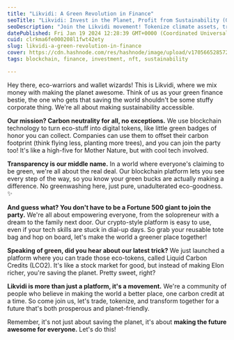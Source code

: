 ```yaml
---
title: "Likvidi: A Green Revolution in Finance"
seoTitle: "Likvidi: Invest in the Planet, Profit from Sustainability (Green Finan"
seoDescription: "Join the Likvidi movement! Tokenize climate assets, trade carbon credits, and make a real impact on the planet. Sustainable investing made easy for everyone"
datePublished: Fri Jan 19 2024 12:28:39 GMT+0000 (Coordinated Universal Time)
cuid: clrkma6fe000208l1fwt42ety
slug: likvidi-a-green-revolution-in-finance
cover: https://cdn.hashnode.com/res/hashnode/image/upload/v1705665285721/1976c862-da29-447d-a718-241c5a901c86.png
tags: blockchain, finance, investment, nft, sustainability

---
```


Hey there, eco-warriors and wallet wizards! This is Likvidi, where we mix money with making the planet awesome. Think of us as your green finance bestie, the one who gets that saving the world shouldn't be some stuffy corporate thing. We're all about making sustainability accessible.

**Our mission? Carbon neutrality for all, no exceptions.** We use blockchain technology to turn eco-stuff into digital tokens, like little green badges of honor you can collect. Companies can use them to offset their carbon footprint (think flying less, planting more trees), and you can join the party too! It's like a high-five for Mother Nature, but with cool tech involved.

**Transparency is our middle name.** In a world where everyone's claiming to be green, we're all about the real deal. Our blockchain platform lets you see every step of the way, so you know your green bucks are actually making a difference. No greenwashing here, just pure, unadulterated eco-goodness. ✨

**And guess what? You don't have to be a Fortune 500 giant to join the party.** We're all about empowering everyone, from the solopreneur with a dream to the family next door. Our crypto-style platform is easy to use, even if your tech skills are stuck in dial-up days. So grab your reusable tote bag and hop on board, let's make the world a greener place together!

**Speaking of green, did you hear about our latest trick?** We just launched a platform where you can trade those eco-tokens, called Liquid Carbon Credits (LCO2). It's like a stock market for good, but instead of making Elon richer, you're saving the planet. Pretty sweet, right?

**Likvidi is more than just a platform, it's a movement.** We're a community of people who believe in making the world a better place, one carbon credit at a time. So come join us, let's trade, tokenize, and transform together for a future that's both prosperous and planet-friendly.

Remember, it's not just about saving the planet, it's about **making the future awesome for everyone.** Let's do this!